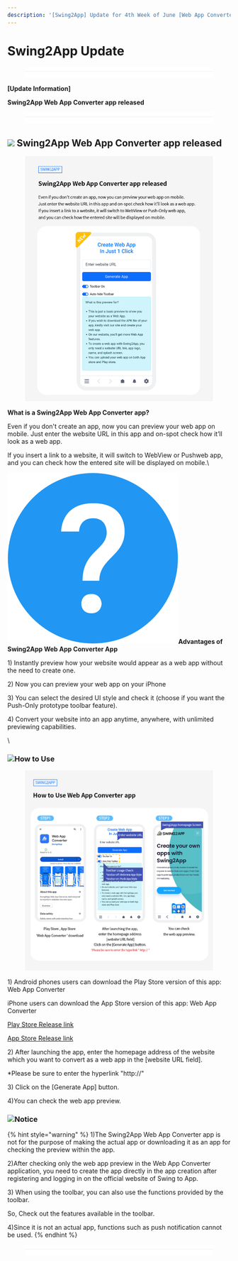 ```yaml
---
description: '[Swing2App] Update for 4th Week of June [Web App Converter app released]'
---
```


# Swing2App Update

<figure><img src=".gitbook/assets/구분선 (1).PNG" alt=""><figcaption></figcaption></figure>

**\[Update Information]**

**Swing2App Web App Converter app released**

<figure><img src=".gitbook/assets/구분선 (1).PNG" alt=""><figcaption></figcaption></figure>

## ![](https://ncdn2.swing2app.co.kr/public/swing\_notice\_editor\_attach/10271686/20233303.png) **Swing2App Web App Converter app released**

<div align="left">

<figure><img src=".gitbook/assets/(EN)브라우저어플오픈.png" alt=""><figcaption></figcaption></figure>

</div>

**What is a Swing2App Web App Converter app?**

Even if you don't create an app, now you can preview your web app on mobile. Just enter the website URL in this app and on-spot check how it’ll look as a web app. &#x20;

If you insert a link to a website, it will switch to WebView or Pushweb app, and you can check how the entered site will be displayed on mobile.\




<img src=".gitbook/assets/question-386.png" alt="" data-size="line">**Advantages of Swing2App Web App Converter App**

1\) Instantly preview how your website would appear as a web app without the need to create one.

2\) Now you can preview your web app on your iPhone&#x20;

3\) You can select the desired UI style and check it (choose if you want the Push-Only prototype toolbar feature).

4\) Convert your website into an app anytime, anywhere, with unlimited previewing capabilities.

\


### &#x20;![](https://ncdn2.swing2app.co.kr/public/swing\_notice\_editor\_attach/10707653/20235803.png)**How to Use**

<figure><img src=".gitbook/assets/(EN)브라우저앱이용방법.png" alt=""><figcaption></figcaption></figure>

1\) Android phones users can download the Play Store version of this app: Web App Converter&#x20;

iPhone users can download the App Store version of this app: Web App Converter

[Play Store Release link](https://play.google.com/store/apps/details?id=com.hustay.swing.db3eca85393934fb9af1d049bcd410d70)

[App Store Release link](https://apps.apple.com/us/app/%EC%8A%A4%EC%9C%99%ED%88%AC%EC%95%B1-%EB%B8%8C%EB%9D%BC%EC%9A%B0%EC%A0%80/id6450099622?platform=iphone)

2\) After launching the app, enter the homepage address of the website which you want to convert as a web app in the \[website URL field].

\*Please be sure to enter the hyperlink "http://"

3\) Click on the \[Generate App] button.&#x20;

4\)You can check the web app preview.



### ![](.gitbook/assets/warning-\(2\).png)**Notice**

{% hint style="warning" %}
1\)The Swing2App Web App Converter app is not for the purpose of making the actual app or downloading it as an app for checking the preview within the app.

2\)After checking only the web app preview in the Web App Converter application, you need to create the app directly in the app creation after registering and logging in on the official website of Swing to App.&#x20;

3\) When using the toolbar, you can also use the functions provided by the toolbar.

So, Check out the features available in the toolbar.&#x20;

4\)Since it is not an actual app, functions such as push notification cannot be used.
{% endhint %}

<figure><img src=".gitbook/assets/구분선 (1) (1).PNG" alt=""><figcaption></figcaption></figure>


